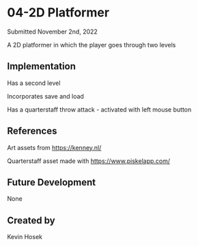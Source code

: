 # 04-2D Platformer

Submitted November 2nd, 2022

A 2D platformer in which the player goes through two levels

## Implementation
Has a second level

Incorporates save and load

Has a quarterstaff throw attack - activated with left mouse button

## References
Art assets from https://kenney.nl/

Quarterstaff asset made with https://www.piskelapp.com/

## Future Development
None

## Created by
Kevin Hosek
